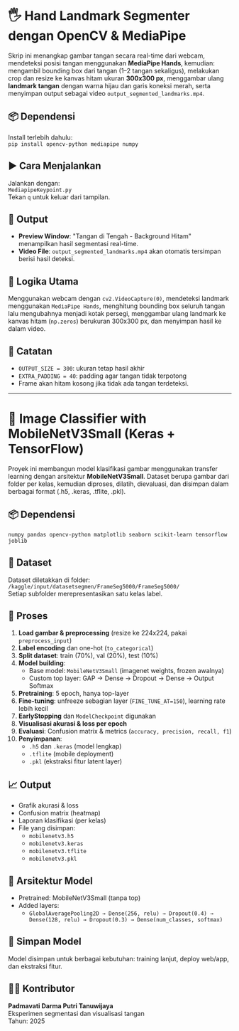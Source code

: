 # 🖐️ Hand Landmark Segmenter dengan OpenCV & MediaPipe  
Skrip ini menangkap gambar tangan secara real-time dari webcam, mendeteksi posisi tangan menggunakan **MediaPipe Hands**, kemudian: mengambil bounding box dari tangan (1–2 tangan sekaligus), melakukan crop dan resize ke kanvas hitam ukuran **300x300 px**, menggambar ulang **landmark tangan** dengan warna hijau dan garis koneksi merah, serta menyimpan output sebagai video `output_segmented_landmarks.mp4`.

## 📦 Dependensi  
Install terlebih dahulu:  
`pip install opencv-python mediapipe numpy`

## ▶️ Cara Menjalankan  
Jalankan dengan:  
`MediapipeKeypoint.py`  
Tekan `q` untuk keluar dari tampilan.

## 📂 Output  
- **Preview Window**: "Tangan di Tengah - Background Hitam" menampilkan hasil segmentasi real-time.  
- **Video File**: `output_segmented_landmarks.mp4` akan otomatis tersimpan berisi hasil deteksi.

## 🧠 Logika Utama  
Menggunakan webcam dengan `cv2.VideoCapture(0)`, mendeteksi landmark menggunakan `MediaPipe Hands`, menghitung bounding box seluruh tangan lalu mengubahnya menjadi kotak persegi, menggambar ulang landmark ke kanvas hitam (`np.zeros`) berukuran 300x300 px, dan menyimpan hasil ke dalam video.

## 📌 Catatan  
- `OUTPUT_SIZE = 300`: ukuran tetap hasil akhir  
- `EXTRA_PADDING = 40`: padding agar tangan tidak terpotong  
- Frame akan hitam kosong jika tidak ada tangan terdeteksi.
-----------------------------------------

# 🤖 Image Classifier with MobileNetV3Small (Keras + TensorFlow)  
Proyek ini membangun model klasifikasi gambar menggunakan transfer learning dengan arsitektur **MobileNetV3Small**. Dataset berupa gambar dari folder per kelas, kemudian diproses, dilatih, dievaluasi, dan disimpan dalam berbagai format (.h5, .keras, .tflite, .pkl).

## 📦 Dependensi  
`numpy pandas opencv-python matplotlib seaborn scikit-learn tensorflow joblib`

## 📁 Dataset  
Dataset diletakkan di folder:  
`/kaggle/input/datasetsegmen/FrameSeg5000/FrameSeg5000/`  
Setiap subfolder merepresentasikan satu kelas label.

## 📌 Proses  
1. **Load gambar & preprocessing** (resize ke 224x224, pakai `preprocess_input`)  
2. **Label encoding** dan one-hot (`to_categorical`)  
3. **Split dataset**: train (70%), val (20%), test (10%)  
4. **Model building**:  
   - Base model: `MobileNetV3Small` (imagenet weights, frozen awalnya)  
   - Custom top layer: GAP → Dense → Dropout → Dense → Output Softmax  
5. **Pretraining**: 5 epoch, hanya top-layer  
6. **Fine-tuning**: unfreeze sebagian layer (`FINE_TUNE_AT=150`), learning rate lebih kecil  
7. **EarlyStopping** dan `ModelCheckpoint` digunakan  
8. **Visualisasi akurasi & loss per epoch**  
9. **Evaluasi**: Confusion matrix & metrics (`accuracy, precision, recall, f1`)  
10. **Penyimpanan**:  
    - `.h5` dan `.keras` (model lengkap)  
    - `.tflite` (mobile deployment)  
    - `.pkl` (ekstraksi fitur latent layer)

## 📈 Output  
- Grafik akurasi & loss  
- Confusion matrix (heatmap)  
- Laporan klasifikasi (per kelas)  
- File yang disimpan:  
  - `mobilenetv3.h5`  
  - `mobilenetv3.keras`  
  - `mobilenetv3.tflite`  
  - `mobilenetv3.pkl`

## 🧠 Arsitektur Model  
- Pretrained: MobileNetV3Small (tanpa top)  
- Added layers:  
  - `GlobalAveragePooling2D → Dense(256, relu) → Dropout(0.4) → Dense(128, relu) → Dropout(0.3) → Dense(num_classes, softmax)`

## 💾 Simpan Model  
Model disimpan untuk berbagai kebutuhan: training lanjut, deploy web/app, dan ekstraksi fitur.

## 👩‍💻 Kontributor  
**Padmavati Darma Putri Tanuwijaya**  
Eksperimen segmentasi dan visualisasi tangan  
Tahun: 2025
